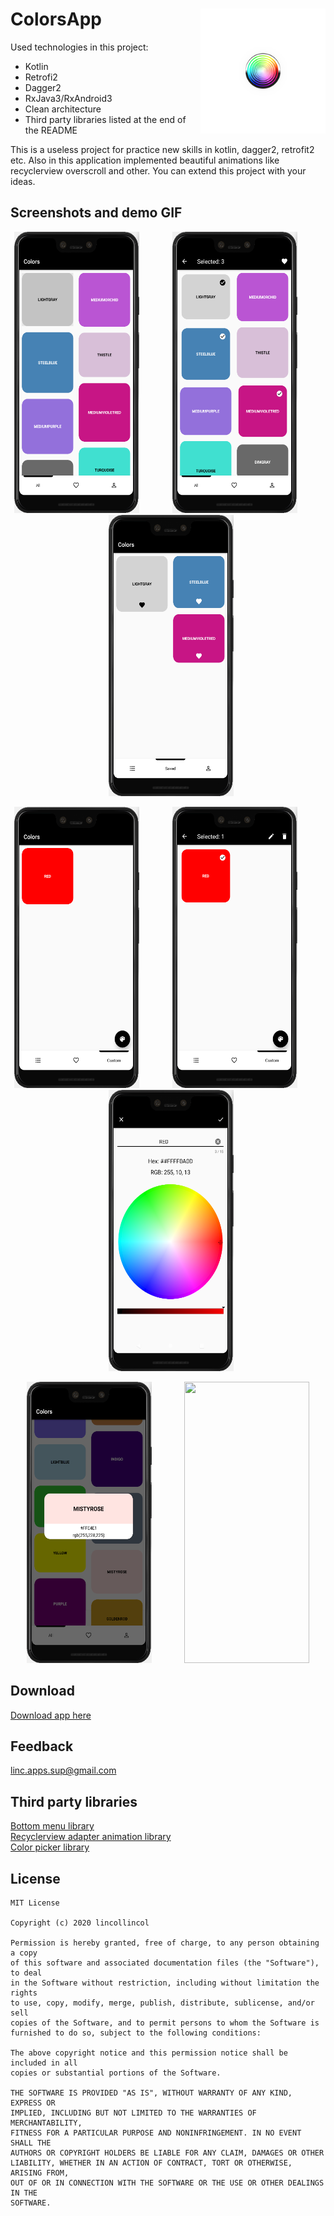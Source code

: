 # ColorsApp <img align="right" src="https://github.com/lincollincol/ColorsApp/blob/master/demo/screenshots/logo.png" width="200" height="200">

Used technologies in this project:
* Kotlin
* Retrofi2
* Dagger2
* RxJava3/RxAndroid3
* Clean architecture
* Third party libraries listed at the end of the README

This is a useless project for practice new skills in kotlin, dagger2, retrofit2 etc. Also in this application implemented beautiful animations like recyclerview overscroll and other. You can extend this project with your ideas.

## Screenshots and demo GIF

<p align="center">
<img src="https://github.com/lincollincol/ColorsApp/blob/master/demo/screenshots/main_all_colors.png" width="200" height="450">&#10240 &#10240 &#10240 &#10240<img src="https://github.com/lincollincol/ColorsApp/blob/master/demo/screenshots/main_selected.png" width="200" height="450">&#10240 &#10240 &#10240 &#10240<img src="https://github.com/lincollincol/ColorsApp/blob/master/demo/screenshots/saved.png" width="200" height="450">
</p>

<p align="center">
<img src="https://github.com/lincollincol/ColorsApp/blob/master/demo/screenshots/own_all.png" width="200" height="450">&#10240 &#10240 &#10240 &#10240<img src="https://github.com/lincollincol/ColorsApp/blob/master/demo/screenshots/own_selected.png" width="200" height="450">&#10240 &#10240 &#10240 &#10240<img src="https://github.com/lincollincol/ColorsApp/blob/master/demo/screenshots/new_color.png" width="200" height="450">
</p>

<p align="center">
<img src="https://github.com/lincollincol/ColorsApp/blob/master/demo/screenshots/details_dialog.png" width="200" height="450">&#10240 &#10240 &#10240 &#10240<img src="https://github.com/lincollincol/ColorsApp/blob/master/demo/screenshots/colors_demo_video.gif" width="200" height="450">
</p>

## Download
<a href="https://github.com/lincollincol/ColorsApp/tree/master/demo">Download app here</a>

## Feedback
<a href="https://mail.google.com">linc.apps.sup@gmail.com</a>

## Third party libraries
<a href="https://github.com/Droppers/AnimatedBottomBar">Bottom menu library</a><br/>
<a href="https://github.com/wasabeef/recyclerview-animators">Recyclerview adapter animation library</a><br/>
<a href="https://github.com/duanhong169/ColorPicker">Color picker library</a>

## License
```
MIT License

Copyright (c) 2020 lincollincol

Permission is hereby granted, free of charge, to any person obtaining a copy
of this software and associated documentation files (the "Software"), to deal
in the Software without restriction, including without limitation the rights
to use, copy, modify, merge, publish, distribute, sublicense, and/or sell
copies of the Software, and to permit persons to whom the Software is
furnished to do so, subject to the following conditions:

The above copyright notice and this permission notice shall be included in all
copies or substantial portions of the Software.

THE SOFTWARE IS PROVIDED "AS IS", WITHOUT WARRANTY OF ANY KIND, EXPRESS OR
IMPLIED, INCLUDING BUT NOT LIMITED TO THE WARRANTIES OF MERCHANTABILITY,
FITNESS FOR A PARTICULAR PURPOSE AND NONINFRINGEMENT. IN NO EVENT SHALL THE
AUTHORS OR COPYRIGHT HOLDERS BE LIABLE FOR ANY CLAIM, DAMAGES OR OTHER
LIABILITY, WHETHER IN AN ACTION OF CONTRACT, TORT OR OTHERWISE, ARISING FROM,
OUT OF OR IN CONNECTION WITH THE SOFTWARE OR THE USE OR OTHER DEALINGS IN THE
SOFTWARE.
```
